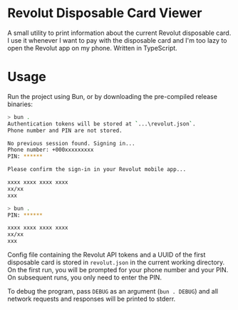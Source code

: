 # Revolut Disposable Card Viewer

A small utility to print information about the current Revolut disposable card. I use it whenever I want to pay with the disposable card and I'm too lazy to open the Revolut app on my phone. Written in TypeScript.

# Usage

Run the project using Bun, or by downloading the pre-compiled release binaries:

```sh
> bun .
Authentication tokens will be stored at `...\revolut.json`.
Phone number and PIN are not stored.

No previous session found. Signing in...
Phone number: +000xxxxxxxxx
PIN: ******

Please confirm the sign-in in your Revolut mobile app...

xxxx xxxx xxxx xxxx
xx/xx
xxx
```

```sh
> bun .
PIN: ******

xxxx xxxx xxxx xxxx
xx/xx
xxx
```

Config file containing the Revolut API tokens and a UUID of the first disposable card is stored in `revolut.json` in the current working directory. On the first run, you will be prompted for your phone number and your PIN. On subsequent runs, you only need to enter the PIN.

To debug the program, pass `DEBUG` as an argument (`bun . DEBUG`) and all network requests and responses will be printed to stderr.
